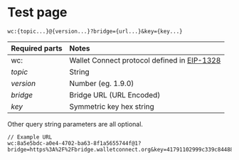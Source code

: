 # Test page

```http
wc:{topic...}@{version...}?bridge={url...}&key={key...}
```

| Required parts | Notes |
| :--- | :--- |
| wc: | Wallet Connect protocol defined in [EIP-1328](https://eips.ethereum.org/EIPS/eip-1328) |
| _topic_ | String |
| _version_ | Number \(eg. 1.9.0\) |
| _bridge_ | Bridge URL \(URL Encoded\) |
| _key_ | Symmetric key hex string |

Other query string parameters are all optional.

```http
// Example URL
wc:8a5e5bdc-a0e4-4702-ba63-8f1a5655744f@1?bridge=https%3A%2F%2Fbridge.walletconnect.org&key=41791102999c339c844880b23950704cc43aa840f3739e365323cda4dfa89e7a
```

